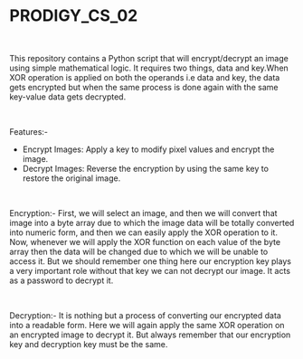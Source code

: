 # PRODIGY_CS_02

<br>

This repository contains a Python script that will encrypt/decrypt an image using simple mathematical logic. It requires two things, data and key.When XOR operation is applied on both the operands i.e data and key, the data gets encrypted but when the same process is done again with the same key-value data gets decrypted.

<br>

Features:-
- Encrypt Images: Apply a key to modify pixel values and encrypt the image.
- Decrypt Images: Reverse the encryption by using the same key to restore the original image.

<br>

Encryption:-
First, we will select an image, and then we will convert that image into a byte array due to which the image data will be totally converted into numeric form, and then we can easily apply the XOR operation to it. Now, whenever we will apply the XOR function on each value of the byte array then the data will be changed due to which we will be unable to access it. But we should remember one thing here our encryption key plays a very important role without that key we can not decrypt our image. It acts as a password to decrypt it.

<br>

Decryption:-
It is nothing but a process of converting our encrypted data into a readable form. Here we will again apply the same XOR operation on an encrypted image to decrypt it. But always remember that our encryption key and decryption key must be the same.
